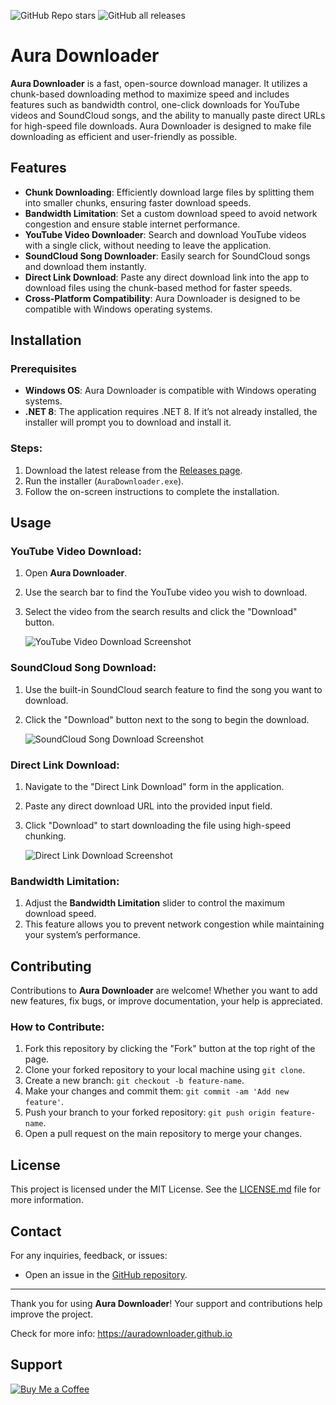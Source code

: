 ![GitHub Repo stars](https://img.shields.io/github/stars/Nothing-Just-a-Code/Aura-Downloader?style=for-the-badge) ![GitHub all releases](https://img.shields.io/github/downloads/Nothing-Just-a-Code/Aura-Downloader/total?style=for-the-badge)



# Aura Downloader

**Aura Downloader** is a fast, open-source download manager. It utilizes a chunk-based downloading method to maximize speed and includes features such as bandwidth control, one-click downloads for YouTube videos and SoundCloud songs, and the ability to manually paste direct URLs for high-speed file downloads. Aura Downloader is designed to make file downloading as efficient and user-friendly as possible.

## Features

- **Chunk Downloading**: Efficiently download large files by splitting them into smaller chunks, ensuring faster download speeds.
- **Bandwidth Limitation**: Set a custom download speed to avoid network congestion and ensure stable internet performance.
- **YouTube Video Downloader**: Search and download YouTube videos with a single click, without needing to leave the application.
- **SoundCloud Song Downloader**: Easily search for SoundCloud songs and download them instantly.
- **Direct Link Download**: Paste any direct download link into the app to download files using the chunk-based method for faster speeds.
- **Cross-Platform Compatibility**: Aura Downloader is designed to be compatible with Windows operating systems.

## Installation

### Prerequisites
- **Windows OS**: Aura Downloader is compatible with Windows operating systems.
- **.NET 8**: The application requires .NET 8. If it’s not already installed, the installer will prompt you to download and install it.

### Steps:
1. Download the latest release from the [Releases page](https://github.com/Nothing-Just-a-Code/Aura-Downloader/releases).
2. Run the installer (`AuraDownloader.exe`).
3. Follow the on-screen instructions to complete the installation.

## Usage

### YouTube Video Download:
1. Open **Aura Downloader**.
2. Use the search bar to find the YouTube video you wish to download.
3. Select the video from the search results and click the "Download" button.

   ![YouTube Video Download Screenshot](https://auradownloader.github.io/assets/img/Screenshot%203.png)

### SoundCloud Song Download:
1. Use the built-in SoundCloud search feature to find the song you want to download.
2. Click the "Download" button next to the song to begin the download.

   ![SoundCloud Song Download Screenshot](https://auradownloader.github.io/assets/img/Screenshot%202.png)

### Direct Link Download:
1. Navigate to the "Direct Link Download" form in the application.
2. Paste any direct download URL into the provided input field.
3. Click "Download" to start downloading the file using high-speed chunking.

   ![Direct Link Download Screenshot](https://auradownloader.github.io/assets/img/Screenshot%201.png)

### Bandwidth Limitation:
1. Adjust the **Bandwidth Limitation** slider to control the maximum download speed.
2. This feature allows you to prevent network congestion while maintaining your system’s performance.


## Contributing

Contributions to **Aura Downloader** are welcome! Whether you want to add new features, fix bugs, or improve documentation, your help is appreciated.

### How to Contribute:
1. Fork this repository by clicking the "Fork" button at the top right of the page.
2. Clone your forked repository to your local machine using `git clone`.
3. Create a new branch: `git checkout -b feature-name`.
4. Make your changes and commit them: `git commit -am 'Add new feature'`.
5. Push your branch to your forked repository: `git push origin feature-name`.
6. Open a pull request on the main repository to merge your changes.

## License

This project is licensed under the MIT License. See the [LICENSE.md](LICENSE.md) file for more information.

## Contact

For any inquiries, feedback, or issues:
- Open an issue in the [GitHub repository](https://github.com/Nothing-Just-a-Code/Aura-Downloader/issues).

---

Thank you for using **Aura Downloader**! Your support and contributions help improve the project.

Check for more info: https://auradownloader.github.io

## Support

[![Buy Me a Coffee](https://img.buymeacoffee.com/button-api/?text=Buy%20me%20a%20coffee&emoji=☕&slug=njac&button_colour=FFDD00&font_colour=000000&font_family=Cookie&outline_colour=000000&coffee_colour=ffffff)](https://www.buymeacoffee.com/njac)
